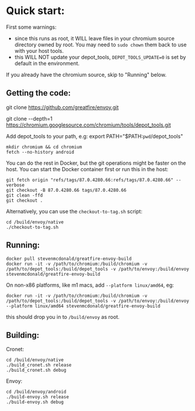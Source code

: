 
Quick start:
============

First some warnings:

* since this runs as root, it WILL leave files in your chromium source directory owned by root. You may need to `sudo chown` them back to use with your host tools.
* this WILL NOT update your depot_tools, `DEPOT_TOOLS_UPDATE=0` is set by default in the environment.

If you already have the chromium source, skip to "Running" below.

Getting the code:
-----------------

git clone https://github.com/greatfire/envoy.git

git clone --depth=1 https://chromium.googlesource.com/chromium/tools/depot_tools.git

Add depot_tools to your path, e.g: export PATH="$PATH:`pwd`/depot_tools"

```
mkdir chromium && cd chromium
fetch --no-history android
```

You can do the rest in Docker, but the git operations might be faster on the host. You can start the Docker container first or run this in the host:

```
git fetch origin "refs/tags/87.0.4280.66:refs/tags/87.0.4280.66" --verbose
git checkout -B 87.0.4280.66 tags/87.0.4280.66
git clean -ffd
git checkout .
```

Alternatively, you can use the `checkout-to-tag.sh` script:

```
cd /build/envoy/native
./checkout-to-tag.sh
```

Running:
--------

```
docker pull stevenmcdonald/greatfire-envoy-build
docker run -it -v /path/to/chromium:/build/chromium -v /path/to/depot_tools:/build/depot_tools -v /path/to/envoy:/build/envoy stevenmcdonald/greatfire-envoy-build
```

On non-x86 platforms, like m1 macs, add `--platform linux/amd64`, eg:

```
docker run -it -v /path/to/chromium:/build/chromium -v /path/to/depot_tools:/build/depot_tools -v /path/to/envoy:/build/envoy --platform linux/amd64 stevenmcdonald/greatfire-envoy-build
``` 

this should drop you in to `/build/envoy` as root.


Building:
---------

Cronet:

```
cd /build/envoy/native
./build_cronet.sh release
./build_cronet.sh debug
```

Envoy:

```
cd /build/envoy/android
./build-envoy.sh release
./build-envoy.sh debug
```

